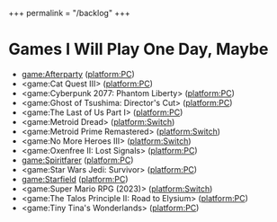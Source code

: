 +++
permalink = "/backlog"
+++

# Games I Will Play One Day, Maybe

* <game:Afterparty> (<platform:PC>)
* <game:Cat Quest III> (<platform:PC>)
* <game:Cyberpunk 2077: Phantom Liberty> (<platform:PC>)
* <game:Ghost of Tsushima: Director's Cut> (<platform:PC>)
* <game:The Last of Us Part I> (<platform:PC>)
* <game:Metroid Dread> (<platform:Switch>)
* <game:Metroid Prime Remastered> (<platform:Switch>)
* <game:No More Heroes III> (<platform:Switch>)
* <game:Oxenfree II: Lost Signals> (<platform:PC>)
* <game:Spiritfarer> (<platform:PC>)
* <game:Star Wars Jedi: Survivor> (<platform:PC>)
* <game:Starfield> (<platform:PC>)
* <game:Super Mario RPG (2023)> (<platform:Switch>)
* <game:The Talos Principle II: Road to Elysium> (<platform:PC>)
* <game:Tiny Tina's Wonderlands> (<platform:PC>)
